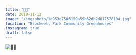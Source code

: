 ```yaml
---
title: "🌺😑"
date: 2018-11-12
image: "/img/photo/1e953e7505159a59b62db2d017578104.jpg"
location: "Brockwell Park Community Greenhouses"
instagram: true
draft: false
---
```


![🌺😑](/img/photo/1e953e7505159a59b62db2d017578104.jpg)
